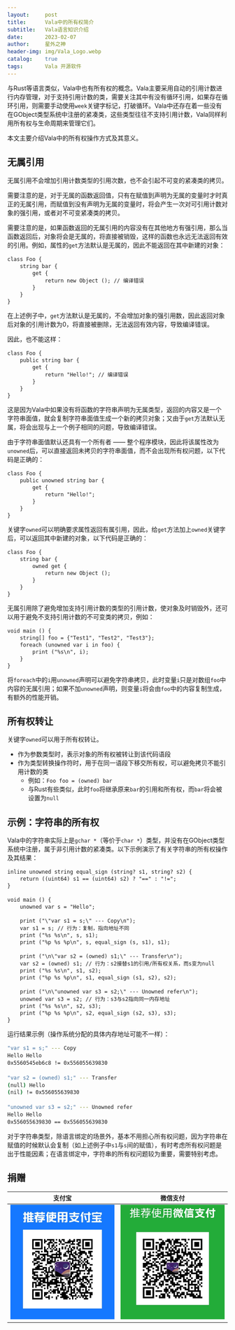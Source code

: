 ```yaml
---
layout:     post
title:      Vala中的所有权简介
subtitle:   Vala语言知识介绍
date:       2023-02-07
author:     星外之神
header-img: img/Vala_Logo.webp
catalog:    true
tags:       Vala 开源软件
---
```


与Rust等语言类似，Vala中也有所有权的概念。Vala主要采用自动的引用计数进行内存管理，对于支持引用计数的类，需要关注其中有没有循环引用，如果存在循环引用，则需要手动使用`week`关键字标记，打破循环。Vala中还存在着一些没有在GObject类型系统中注册的紧凑类，这些类型往往不支持引用计数，Vala同样利用所有权与生命周期来管理它们。

本文主要介绍Vala中的所有权操作方式及其意义。

## 无属引用

无属引用不会增加引用计数类型的引用次数，也不会引起不可变的紧凑类的拷贝。

需要注意的是，对于无属的函数返回值，只有在赋值到声明为无属的变量时才时真正的无属引用，而赋值到没有声明为无属的变量时，将会产生一次对可引用计数对象的强引用，或者对不可变紧凑类的拷贝。

需要注意的是，如果函数返回的无属引用的内容没有在其他地方有强引用，那么当函数返回后，对象将会是无属的，将直接被销毁，这样的函数也永远无法返回有效的引用。例如，属性的`get`方法默认是无属的，因此不能返回在其中新建的对象：

```vala
class Foo {
    string bar {
        get {
            return new Object (); // 编译错误
        }
    }
}
```

在上述例子中，`get`方法默认是无属的，不会增加对象的强引用数，因此返回对象后对象的引用计数为0，将直接被删除，无法返回有效内容，导致编译错误。

因此，也不能这样：

```vala
class Foo {
    public string bar {
        get {
            return "Hello!"; // 编译错误
        }
    }
}
```

这是因为Vala中如果没有将函数的字符串声明为无属类型，返回的内容又是一个字符串面值，就会复制字符串面值生成一个新的拷贝对象；又由于`get`方法默认无属，将会出现与上一个例子相同的问题，导致编译错误。

由于字符串面值默认还具有一个所有者 —— 整个程序模块，因此将该属性改为`unowned`后，可以直接返回未拷贝的字符串面值，而不会出现所有权问题，以下代码是正确的：

```vala
class Foo {
    public unowned string bar {
        get {
            return "Hello!";
        }
    }
}
```

关键字`owned`可以明确要求属性返回有属引用，因此，给`get`方法加上`owned`关键字后，可以返回其中新建的对象，以下代码是正确的：

```vala
class Foo {
    string bar {
        owned get {
            return new Object ();
        }
    }
}
```

无属引用除了避免增加支持引用计数的类型的引用计数，使对象及时销毁外，还可以用于避免不支持引用计数的不可变类的拷贝，例如：

```vala
void main () {
    string[] foo = {"Test1", "Test2", "Test3"};
    foreach (unowned var i in foo) {
        print ("%s\n", i);
    }
}
```

将`foreach`中的`i`用`unowned`声明可以避免字符串拷贝，此时变量`i`只是对数组`foo`中内容的无属引用；如果不加`unowned`声明，则变量`i`将会由`foo`中的内容复制生成，有额外的性能开销。

## 所有权转让

关键字`owned`可以用于所有权转让。

* 作为参数类型时，表示对象的所有权被转让到该代码语段
* 作为类型转换操作符时，用于在同一语段下移交所有权，可以避免拷贝不能引用计数的类
  * 例如：`Foo foo = (owned) bar`
  * 与Rust有些类似，此时`foo`将继承原来`bar`的引用和所有权，而`bar`将会被设置为`null`

## 示例：字符串的所有权

Vala中的字符串实际上是`gchar *`（等价于`char *`）类型，并没有在GObject类型系统中注册，属于非引用计数的紧凑类。以下示例演示了有关字符串的所有权操作及其结果：

```vala
inline unowned string equal_sign (string? s1, string? s2) {
    return ((uint64) s1 == (uint64) s2) ? "==" : "!=";
}

void main () {
    unowned var s = "Hello";

    print ("\"var s1 = s;\" --- Copy\n");
    var s1 = s; // 行为：复制，指向地址不同
    print ("%s %s\n", s, s1);
    print ("%p %s %p\n", s, equal_sign (s, s1), s1);

    print ("\n\"var s2 = (owned) s1;\" --- Transfer\n");
    var s2 = (owned) s1; // 行为：s2接替s1的引用/所有权关系，而s变为null
    print ("%s %s\n", s1, s2);
    print ("%p %s %p\n", s1, equal_sign (s1, s2), s2);

    print ("\n\"unowned var s3 = s2;\" --- Unowned refer\n");
    unowned var s3 = s2; // 行为：s3与s2指向同一内存地址
    print ("%s %s\n", s2, s3);
    print ("%p %s %p\n", s2, equal_sign (s2, s3), s3);
}
```

运行结果示例（操作系统分配的具体内存地址可能不一样）：

```bash
"var s1 = s;" --- Copy
Hello Hello
0x5560545eb6c8 != 0x556055639830

"var s2 = (owned) s1;" --- Transfer
(null) Hello
(nil) != 0x556055639830

"unowned var s3 = s2;" --- Unowned refer
Hello Hello
0x556055639830 == 0x556055639830
```

对于字符串类型，除语言绑定的场景外，基本不用担心所有权问题，因为字符串在赋值的时候默认会复制（如上述例子中`s1`与`s`间的赋值），有时考虑所有权问题是出于性能因素；在语言绑定中，字符串的所有权问题较为重要，需要特别考虑。

## 捐赠

|  **支付宝**  |  **微信支付**  |
|  :----:  |  :----:  |
|  [![](/img/donate-alipay.webp)](/img/donate-alipay.webp)  |  [![](/img/donate-wechatpay.webp)](/img/donate-wechatpay.webp)  |
